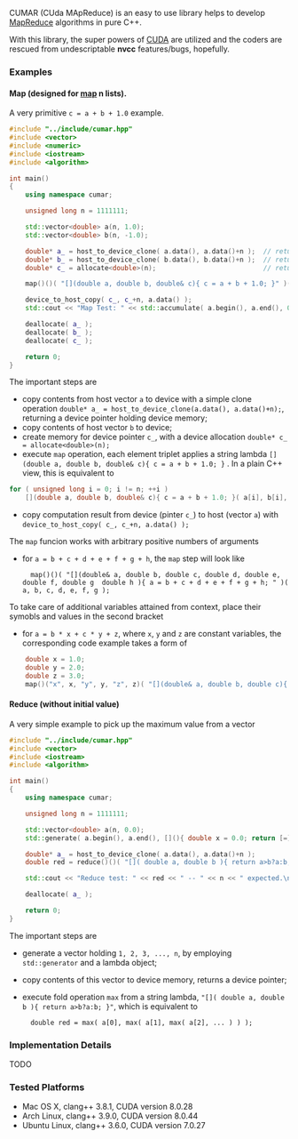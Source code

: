 CUMAR (CUda MApReduce) is an easy to use library helps to develop [MapReduce](https://www.wikiwand.com/en/MapReduce) algorithms in pure C++.

With this library, the super powers of [CUDA](https://www.wikiwand.com/en/CUDA) are utilized and the coders are rescued from undescriptable __nvcc__ features/bugs, hopefully.

### Examples

#### __Map__ (designed for __[map](http://www.wikiwand.com/en/Map_(higher-order_function)) n lists__).

A very primitive `c = a + b + 1.0` example.

```c++
#include "../include/cumar.hpp"
#include <vector>
#include <numeric>
#include <iostream>
#include <algorithm>

int main()
{
    using namespace cumar;

    unsigned long n = 1111111;

    std::vector<double> a(n, 1.0);
    std::vector<double> b(n, -1.0);

    double* a_ = host_to_device_clone( a.data(), a.data()+n );  // returns a device ptr
    double* b_ = host_to_device_clone( b.data(), b.data()+n );  // returns a device ptr
    double* c_ = allocate<double>(n);                           // returns a device ptr

    map()()( "[](double a, double b, double& c){ c = a + b + 1.0; }" )( a_, a_+n, b_, c_ );

    device_to_host_copy( c_, c_+n, a.data() );
    std::cout << "Map Test: " << std::accumulate( a.begin(), a.end(), 0.0 ) << " -- " << n << " expected.\n";

    deallocate( a_ );
    deallocate( b_ );
    deallocate( c_ );

    return 0;
}
```

The important steps are

- copy contents from host vector `a` to device with a simple clone operation `double* a_ = host_to_device_clone(a.data(), a.data()+n);`, returning a device pointer holding device memory;
- copy contents of host vector `b` to device;
- create memory for device pointer `c_`, with a device allocation `double* c_ = allocate<double>(n);`
- execute `map` operation, each element triplet applies a string lambda `[](double a, double b, double& c){ c = a + b + 1.0; }` . In a plain C++ view, this is equivalent to

```c++
for ( unsigned long i = 0; i != n; ++i )
    [](double a, double b, double& c){ c = a + b + 1.0; }( a[i], b[i], c[i] );
```

- copy computation result from device (pinter `c_`) to host (vector `a`) with `device_to_host_copy( c_, c_+n, a.data() );`


The `map` funcion works with arbitrary positive numbers of arguments

+ for `a = b + c + d + e + f + g + h`, the `map` step will look like

		map()()( "[](double& a, double b, double c, double d, double e, double f, double g  double h ){ a = b + c + d + e + f + g + h; " )( a, b, c, d, e, f, g );

To take care of additional variables attained from context, place their symobls and values in the second bracket

+ for `a = b * x + c * y + z`, where `x`, `y` and `z` are constant variables, the corresponding code example takes a form of

```C++
	double x = 1.0;
	double y = 2.0;
	double z = 3.0;
	map()("x", x, "y", y, "z", z)( "[](double& a, double b, double c){ a = b*x + c*y + z; }" )( a, b, c );
```


#### __Reduce__ (without initial value)

A very simple example to pick up the maximum value from a vector

```C++
#include "../include/cumar.hpp"
#include <vector>
#include <iostream>
#include <algorithm>

int main()
{
    using namespace cumar;

    unsigned long n = 1111111;

    std::vector<double> a(n, 0.0);
    std::generate( a.begin(), a.end(), [](){ double x = 0.0; return [=]() mutable { x += 1.0; return x; }; }() );

    double* a_ = host_to_device_clone( a.data(), a.data()+n );
    double red = reduce()()( "[]( double a, double b ){ return a>b?a:b; }" )( a_, a_+n );

    std::cout << "Reduce test: " << red << " -- " << n << " expected.\n";

    deallocate( a_ );

    return 0;
}
```

The important steps are

- generate a vector holding `1, 2, 3, ..., n`, by employing  `std::generator` and a lambda object;
- copy contents of this vector to device memory, returns a device pointer;
- execute fold operation `max` from a string lambda, `"[]( double a, double b ){ return a>b?a:b; }"`, which is equivalent to

		double red = max( a[0], max( a[1], max( a[2], ... ) ) );

### Implementation Details

TODO


### Tested Platforms


+ Mac OS X, clang++ 3.8.1, CUDA version 8.0.28
+ Arch Linux, clang++ 3.9.0, CUDA version 8.0.44
+ Ubuntu Linux, clang++ 3.6.0, CUDA version 7.0.27



